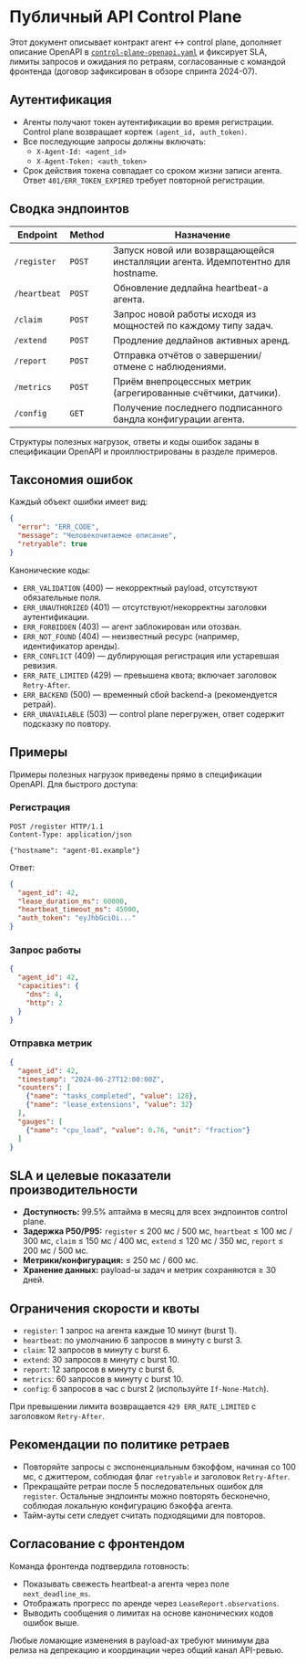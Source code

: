 # Публичный API Control Plane

Этот документ описывает контракт агент ↔ control plane, дополняет описание
OpenAPI в [`control-plane-openapi.yaml`](./control-plane-openapi.yaml) и фиксирует
SLA, лимиты запросов и ожидания по ретраям, согласованные с командой фронтенда
(договор зафиксирован в обзоре спринта 2024-07).

## Аутентификация
* Агенты получают токен аутентификации во время регистрации. Control plane
  возвращает кортеж `(agent_id, auth_token)`.
* Все последующие запросы должны включать:
  * `X-Agent-Id: <agent_id>`
  * `X-Agent-Token: <auth_token>`
* Срок действия токена совпадает со сроком жизни записи агента. Ответ
  `401/ERR_TOKEN_EXPIRED` требует повторной регистрации.

## Сводка эндпоинтов
| Endpoint | Method | Назначение |
| --- | --- | --- |
| `/register` | `POST` | Запуск новой или возвращающейся инсталляции агента. Идемпотентно для hostname. |
| `/heartbeat` | `POST` | Обновление дедлайна heartbeat-а агента. |
| `/claim` | `POST` | Запрос новой работы исходя из мощностей по каждому типу задач. |
| `/extend` | `POST` | Продление дедлайнов активных аренд. |
| `/report` | `POST` | Отправка отчётов о завершении/отмене с наблюдениями. |
| `/metrics` | `POST` | Приём внепроцессных метрик (агрегированные счётчики, датчики). |
| `/config` | `GET` | Получение последнего подписанного бандла конфигурации агента. |

Структуры полезных нагрузок, ответы и коды ошибок заданы в спецификации OpenAPI
и проиллюстрированы в разделе примеров.

## Таксономия ошибок
Каждый объект ошибки имеет вид:

```json
{
  "error": "ERR_CODE",
  "message": "Человекочитаемое описание",
  "retryable": true
}
```

Канонические коды:

* `ERR_VALIDATION` (400) — некорректный payload, отсутствуют обязательные поля.
* `ERR_UNAUTHORIZED` (401) — отсутствуют/некорректны заголовки аутентификации.
* `ERR_FORBIDDEN` (403) — агент заблокирован или отозван.
* `ERR_NOT_FOUND` (404) — неизвестный ресурс (например, идентификатор аренды).
* `ERR_CONFLICT` (409) — дублирующая регистрация или устаревшая ревизия.
* `ERR_RATE_LIMITED` (429) — превышена квота; включает заголовок `Retry-After`.
* `ERR_BACKEND` (500) — временный сбой backend-а (рекомендуется ретрай).
* `ERR_UNAVAILABLE` (503) — control plane перегружен, ответ содержит подсказку по повтору.

## Примеры
Примеры полезных нагрузок приведены прямо в спецификации OpenAPI. Для быстрого
доступа:

### Регистрация
```http
POST /register HTTP/1.1
Content-Type: application/json

{"hostname": "agent-01.example"}
```
Ответ:
```json
{
  "agent_id": 42,
  "lease_duration_ms": 60000,
  "heartbeat_timeout_ms": 45000,
  "auth_token": "eyJhbGciOi..."
}
```

### Запрос работы
```json
{
  "agent_id": 42,
  "capacities": {
    "dns": 4,
    "http": 2
  }
}
```

### Отправка метрик
```json
{
  "agent_id": 42,
  "timestamp": "2024-06-27T12:00:00Z",
  "counters": [
    {"name": "tasks_completed", "value": 128},
    {"name": "lease_extensions", "value": 32}
  ],
  "gauges": [
    {"name": "cpu_load", "value": 0.76, "unit": "fraction"}
  ]
}
```

## SLA и целевые показатели производительности
* **Доступность:** 99.5% аптайма в месяц для всех эндпоинтов control plane.
* **Задержка P50/P95:** `register` ≤ 200 мс / 500 мс, `heartbeat` ≤ 100 мс / 300 мс,
  `claim` ≤ 150 мс / 400 мс, `extend` ≤ 120 мс / 350 мс, `report` ≤ 200 мс / 500 мс.
* **Метрики/конфигурация:** ≤ 250 мс / 600 мс.
* **Хранение данных:** payload-ы задач и метрик сохраняются ≥ 30 дней.

## Ограничения скорости и квоты
* `register`: 1 запрос на агента каждые 10 минут (burst 1).
* `heartbeat`: по умолчанию 6 запросов в минуту с burst 3.
* `claim`: 12 запросов в минуту с burst 6.
* `extend`: 30 запросов в минуту с burst 10.
* `report`: 12 запросов в минуту с burst 6.
* `metrics`: 60 запросов в минуту с burst 10.
* `config`: 6 запросов в час с burst 2 (используйте `If-None-Match`).

При превышении лимита возвращается `429 ERR_RATE_LIMITED` с заголовком `Retry-After`.

## Рекомендации по политике ретраев
* Повторяйте запросы с экспоненциальным бэкоффом, начиная со 100 мс, с джиттером,
  соблюдая флаг `retryable` и заголовок `Retry-After`.
* Прекращайте ретраи после 5 последовательных ошибок для `register`. Остальные
  эндпоинты можно повторять бесконечно, соблюдая локальную конфигурацию бэкоффа
  агента.
* Тайм-ауты сети следует считать подходящими для повторов.

## Согласование с фронтендом
Команда фронтенда подтвердила готовность:
* Показывать свежесть heartbeat-а агента через поле `next_deadline_ms`.
* Отображать прогресс по аренде через `LeaseReport.observations`.
* Выводить сообщения о лимитах на основе канонических кодов ошибок выше.

Любые ломающие изменения в payload-ах требуют минимум два релиза на депрекацию
и координации через общий канал API-ревью.
